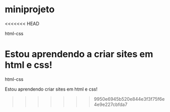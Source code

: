 # miniprojeto
<<<<<<< HEAD

html-css

Estou aprendendo a criar sites em html e css!
=======
 html-css

 Estou aprendendo criar sites em html e css!
>>>>>>> 9950e6945b520e844e3f3f75f6e4e9e227cbfda7
